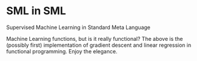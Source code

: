 # SML in SML
Supervised Machine Learning in Standard Meta Language

Machine Learning functions, but is it really functional? The above is the (possibly first) implementation of gradient descent and linear regression in functional programming. Enjoy the elegance.

